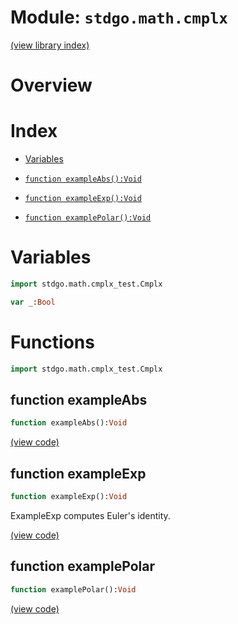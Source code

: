 # Module: `stdgo.math.cmplx`

[(view library index)](../../stdgo.md)


# Overview


 


# Index


- [Variables](<#variables>)

- [`function exampleAbs():Void`](<#function-exampleabs>)

- [`function exampleExp():Void`](<#function-exampleexp>)

- [`function examplePolar():Void`](<#function-examplepolar>)

# Variables


```haxe
import stdgo.math.cmplx_test.Cmplx
```


```haxe
var _:Bool
```


# Functions


```haxe
import stdgo.math.cmplx_test.Cmplx
```


## function exampleAbs


```haxe
function exampleAbs():Void
```


 


[\(view code\)](<./Cmplx.hx#L13>)


## function exampleExp


```haxe
function exampleExp():Void
```


ExampleExp computes Euler's identity. 


[\(view code\)](<./Cmplx.hx#L20>)


## function examplePolar


```haxe
function examplePolar():Void
```


 


[\(view code\)](<./Cmplx.hx#L25>)


